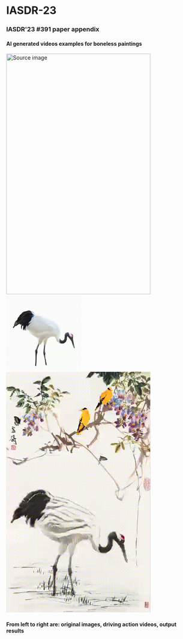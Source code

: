# IASDR-23

### IASDR'23 #391 paper appendix

#### AI generated videos examples for boneless paintings


<span style="display:inline-block;">
    <img src="/img/f27ca2560ed8abd1eb16e8317e9cefc.png" width="384" height="640" title="Source image"/>
    <img src="/img/crane1.gif" width="200" height="200" title="Action video"/>
    <img src="/img/cbb.gif" width="384" height="640" title="Output results"/>
</span>


#### From left to right are: original images, driving action videos, output results
